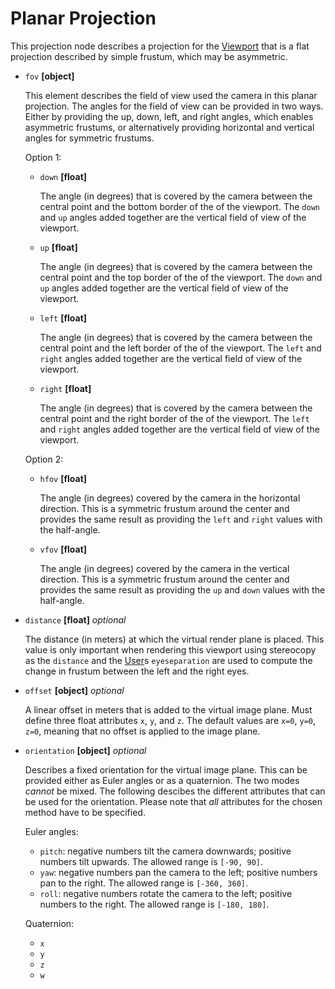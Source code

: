 # Planar Projection
This projection node describes a projection for the [Viewport](../viewport) that is a flat projection described by simple frustum, which may be asymmetric.

- `fov` **[object]**

  This element describes the field of view used the camera in this planar projection. The angles for the field of view can be provided in two ways. Either by providing the up, down, left, and right angles, which enables asymmetric frustums, or alternatively providing horizontal and vertical angles for symmetric frustums.

  Option 1:
  - `down` **[float]**

    The angle (in degrees) that is covered by the camera between the central point and the bottom border of the of the viewport. The `down` and `up` angles added together are the vertical field of view of the viewport.

  - `up` **[float]**

    The angle (in degrees) that is covered by the camera between the central point and the top border of the of the viewport. The `down` and `up` angles added together are the vertical field of view of the viewport.

  - `left` **[float]**

    The angle (in degrees) that is covered by the camera between the central point and the left border of the of the viewport. The `left` and `right` angles added together are the vertical field of view of the viewport.

  - `right` **[float]**

    The angle (in degrees) that is covered by the camera between the central point and the right border of the of the viewport. The `left` and `right` angles added together are the vertical field of view of the viewport.

  Option 2:
  - `hfov` **[float]**

    The angle (in degrees) covered by the camera in the horizontal direction. This is a symmetric frustum around the center and provides the same result as providing the `left` and `right` values with the half-angle.

  - `vfov` **[float]**

    The angle (in degrees) covered by the camera in the vertical direction. This is a symmetric frustum around the center and provides the same result as providing the `up` and `down` values with the half-angle.

- `distance` **[float]** _optional_

  The distance (in meters) at which the virtual render plane is placed. This value is only important when rendering this viewport using stereocopy as the `distance` and the [User](../user)s `eyeseparation` are used to compute the change in frustum between the left and the right eyes.

- `offset` **[object]** _optional_

  A linear offset in meters that is added to the virtual image plane. Must define three float attributes `x`, `y`, and `z`. The default values are `x=0`, `y=0`, `z=0`, meaning that no offset is applied to the image plane.

- `orientation` **[object]** _optional_

  Describes a fixed orientation for the virtual image plane. This can be provided either as Euler angles or as a quaternion. The two modes *cannot* be mixed. The following descibes the different attributes that can be used for the orientation. Please note that *all* attributes for the chosen method have to be specified.

  Euler angles:
    - `pitch`: negative numbers tilt the camera downwards; positive numbers tilt upwards. The allowed range is `[-90, 90]`.
    - `yaw`: negative numbers pan the camera to the left; positive numbers pan to the right. The allowed range is `[-360, 360]`.
    - `roll`: negative numbers rotate the camera to the left; positive numbers to the right. The allowed range is `[-180, 180]`.

  Quaternion:
    - `x`
    - `y`
    - `z`
    - `w`
